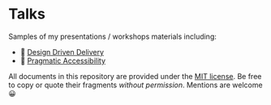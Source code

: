 # Talks

Samples of my presentations / workshops materials including:

* 🚀 [Design Driven Delivery](https://github.com/blurbyte/talks/blob/master/design-driven-delivery.pdf)
* 🦀 [Pragmatic Accessibility](https://github.com/blurbyte/talks/blob/master/pragmatic-accessibility.pdf)

All documents in this repository are provided under the [MIT license](https://github.com/blurbyte/talks/blob/master/LICENSE). Be free to copy or quote their fragments _without permission_. Mentions are welcome 😀